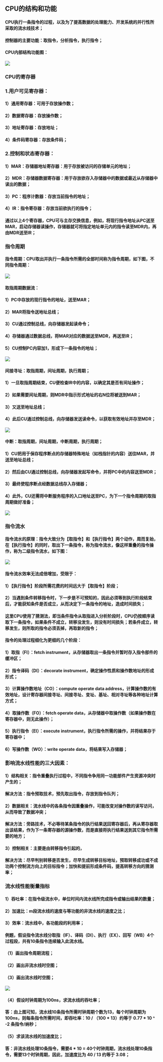 ## CPU的结构和功能
#### CPU执行一条指令的过程，以及为了提高数据的处理能力、开发系统的并行性所采取的流水线技术；
#### 控制器的主要功能：取指令，分析指令，执行指令；
#### CPU内部结构功能图：
![](../resource/计算机组成/CPU结构图.png)

### CPU的寄存器
### 1.用户可见寄存器：
#### 1）通用寄存器：可用于存放操作数；
#### 2）数据寄存器：存放操作数；
#### 3）地址寄存器：存放地址；
#### 4）条件码寄存器：存放条件码；

### 2.控制和状态寄存器：
#### 1）MAR：存储器地址寄存器：用于存放被访问的存储单元的地址；
#### 2）MDR：存储器数据寄存器：用于存放欲存入存储器中的数据或最近从存储器中读出的数据；
#### 3）PC：程序计数器：存放当前指令的地址；
#### 4）IR：指令寄存器：存放当前欲执行的指令；
#### 通过以上4个寄存器，CPU可与主存交换信息，例如，将现行指令地址从PC送至MAR，启动存储器读操作，存储器就可将指定地址单元内的指令读至MDR内，再由MDR送至IR；

### 指令周期

#### 指令周期：CPU取出并执行一条指令所需的全部时间称为指令周期，如下图，不同指令周期：
![](../resource/计算机组成/CPU指令周期示意图.png)

#### 取指周期数据流：
#### 1）PC中存放的现行指令的地址，送至MAR；
#### 2）MAR将指令送地址总线；
#### 3）CU通过控制总线，向存储器发起读命令；
#### 4）存储器通过数据总线，将MAR对应的数据送至MDR，再送至IR；
#### 5）CU控制PC内容加1，形成下一条指令的地址；
![](../resource/计算机组成/取指周期数据流.png)


#### 间接寻址：取指周期，间址周期，执行周期；
#### 1）一旦取指周期结束，CU便检查IR中的内容，以确定其是否有间址操作；
#### 2）如果需要间址周期，则MDR中指示形式地址的右N位将被送到MAR；
#### 3）又送至地址总线；
#### 4）此后CU通过控制总线，向存储器发送读命令，以获取有效地址并存至MDR；
![](../resource/计算机组成/间址周期数据流.png)


#### 中断：取指周期，间址周期，中断周期，执行周期；
#### 1）CU把用于保存程序断点的存储器特殊地址（如栈指针的内容）送往MAR，并送至地址总线；
#### 2）然后由CU通过控制总线，向存储器发起写命令，并将PC中的内容送至MDR；
#### 3）最终使程序断点经数据总线存入存储器；
#### 4）此外，CU还需将中断服务程序的入口地址送至PC，为下一个指令周期的取指周期做好准备；
![](../resource/计算机组成/中断周期数据流.png)

### 指令流水
#### 指令流水的原理：指令大致分为【取指令】和【执行指令】两个动作，周而复始，在【执行指令】的同时，取出下一条指令，称为指令流水，像这样重叠的指令操作，称为二级指令流水，如下图：
![](../resource/计算机组成/二级指令流水.png)

#### 指令流水效率无法成倍增加，受限于：
#### 1）【执行指令】阶段所需花费的时间远大于【取指令】阶段；
#### 2）当遇到条件转移指令时，下一步是不可预知的，因此必须等到执行阶段结束后，才能获知条件是否成立，从而决定下一条指令的地址，造成时间损失；
#### 这里CPU使用了猜测法，即当条件指令从取指进入分析阶段时，CPU仍按顺序读取下一条指令，如果条件不成立，转移没发生，则没有时间损失；若条件成立，转移发生，则所取的指令必须丢掉，再取新的指令；

#### 指令的处理过程细化为更细的几个阶段：
#### 1）取指（FI）：fetch instrument，从存储器取出一条指令并暂时存入指令部件的缓冲区；
#### 2）指令译码（DI）：decorate instrument，确定操作性质和操作数地址的形成形式；
#### 3）计算操作数地址（CO）：compute operate data address，计算操作数的有效地址，设计寄存器间接寻址、间接寻址、变址、基址、相对寻址等各种地址计算方式；
#### 4）取操作数（FO）：fetch operate data，从存储器中取操作数（如果操作数在寄存器中，则无此操作）；
#### 5）执行指令（EI）：execute instrument，执行指令所需的操作，并将结果存于寄存器中；
#### 6）写操作数（WO）：write operate data，将结果写入存储器；

### 影响流水线性能的三大因素：
#### 1）结构相关：指令重叠执行过程中，不同指令争用同一功能部件产生资源冲突时产生的；
#### 解决方法：指令预取技术，预先取出指令，存放到指令队列；

#### 2）数据相关：流水线中的各条指令因重叠操作，可能改变对操作数的读写访问，从而导致了数据冲突；
#### 解决方法：旁路技术，不必等待某条指令的执行结果送回寄存器后，再从寄存器取出该结果，作为下一条寄存器的源操作数，而是直接将执行结果送到其它指令所需要的地方；

#### 3）控制相关：主要是由转移指令引起的，
#### 解决方法：尽早判别转移是否发生，尽早生成转移目标地址，预取转移成功或不成功两个控制流方向上的目标指令；加快和提前形成条件码，提高转移方向的猜测率；

### 流水线性能衡量指标
#### 1）吞吐率：在指令级流水中，单位时间内流水线所完成指令或输出结果的数量；
#### 2）加速比：m段流水线的速度与等功能的非流水线的速度之比；
#### 3）效率：流水线中，各功能段的利用率；

#### 例题，假设指令流水线分取指（IF）、译码（DI）、执行（EX）、回写（WB）4个过程段，共有10条指令连续输入此流水线。
#### （1）画出指令周期流程；
#### （2）画出非流水线时空图；
#### （3）画出流水线时空图；
![](../resource/计算机组成/流水线时空图.png)
#### （4）假设时钟周期为100ns，求流水线的吞吐率；
#### 答：由上图可知，流水线10条指令所需时钟周期个数为13，每个时钟周期为100ns，则每条指令所需时间，即吞吐率：10 / （100 * 13）约等于 0.77 * 10 ^ -2 条指令/纳秒；
#### （5）求该流水线的加速度比；
#### 答：非流水线处理10条指令，需要4 * 10 = 40个时钟周期，流水线处理10条指令，需要13个时钟周期，因此，加速度比为 40 / 13 约等于 3.08；